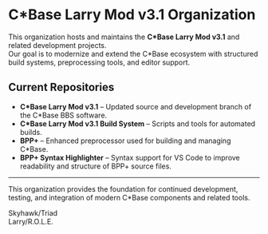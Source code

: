 # C*Base Larry Mod v3.1 Organization

This organization hosts and maintains the **C*Base Larry Mod v3.1** and related development projects.  
Our goal is to modernize and extend the C*Base ecosystem with structured build systems, preprocessing tools, and editor support.

## Current Repositories

- **C*Base Larry Mod v3.1** – Updated source and development branch of the C*Base BBS software.  
- **C*Base Larry Mod v3.1 Build System** – Scripts and tools for automated builds.  
- **BPP+** – Enhanced preprocessor used for building and managing C*Base.  
- **BPP+ Syntax Highlighter** – Syntax support for VS Code to improve readability and structure of BPP+ source files.

---

This organization provides the foundation for continued development, testing, and integration of modern C*Base components and related tools.

Skyhawk/Triad  
Larry/R.O.L.E.
